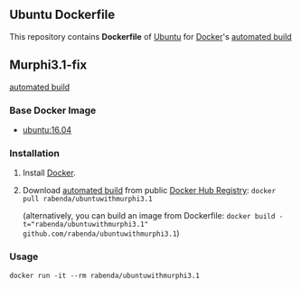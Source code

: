 ## Ubuntu Dockerfile


This repository contains **Dockerfile** of [Ubuntu](http://www.ubuntu.com/) for [Docker](https://www.docker.com/)'s [automated build](https://hub.docker.com/r/library/ubuntu/)

## Murphi3.1-fix
[automated build](https://github.com/Rabenda/Murphi3.1-fix)


### Base Docker Image

* [ubuntu:16.04](https://hub.docker.com/r/library/ubuntu/)


### Installation

1. Install [Docker](https://www.docker.com/).

2. Download [automated build](https://cloud.docker.com/swarm/rabenda/repository/docker/rabenda/ubuntuwithmurphi3.1) from public [Docker Hub Registry](https://hub.docker.com/): `docker pull rabenda/ubuntuwithmurphi3.1`

   (alternatively, you can build an image from Dockerfile: `docker build -t="rabenda/ubuntuwithmurphi3.1" github.com/rabenda/ubuntuwithmurphi3.1`)


### Usage

    docker run -it --rm rabenda/ubuntuwithmurphi3.1
